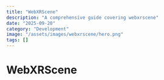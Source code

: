 ```yaml
---
title: "WebXRScene"
description: "A comprehensive guide covering webxrscene"
date: "2025-09-20"
category: "Development"
image: "/assets/images/webxrscene/hero.png"
tags: []
---
```


# WebXRScene


